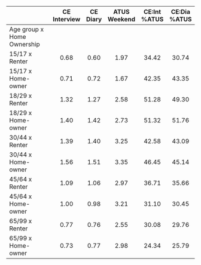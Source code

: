 
|                      | CE<br>Interview |  CE<br>Diary | ATUS<br>Weekend | CE:Int<br>%ATUS | CE:Dia<br>%ATUS |
| -------------------- | :----------: | :----------: | :----------: | :----------: | :----------: |
| Age group x Home Ownership |              |              |              |              |              |
| 15/17 x Renter       |         0.68 |         0.60 |         1.97 |        34.42 |        30.74 |
| 15/17 x Home-owner   |         0.71 |         0.72 |         1.67 |        42.35 |        43.35 |
| 18/29 x Renter       |         1.32 |         1.27 |         2.58 |        51.28 |        49.30 |
| 18/29 x Home-owner   |         1.40 |         1.42 |         2.73 |        51.32 |        51.76 |
| 30/44 x Renter       |         1.39 |         1.40 |         3.25 |        42.58 |        43.09 |
| 30/44 x Home-owner   |         1.56 |         1.51 |         3.35 |        46.45 |        45.14 |
| 45/64 x Renter       |         1.09 |         1.06 |         2.97 |        36.71 |        35.66 |
| 45/64 x Home-owner   |         1.00 |         0.98 |         3.21 |        31.10 |        30.45 |
| 65/99 x Renter       |         0.77 |         0.76 |         2.55 |        30.08 |        29.76 |
| 65/99 x Home-owner   |         0.73 |         0.77 |         2.98 |        24.34 |        25.79 |

